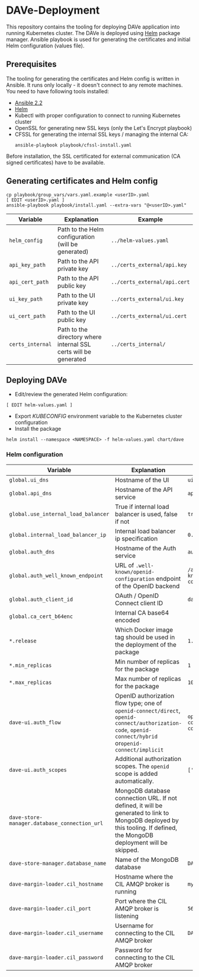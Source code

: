 # DAVe-Deployment

This repository contains the tooling for deploying DAVe application into running Kubernetes cluster. The DAVe
is deployed using [Helm](https://github.com/kubernetes/helm) package manager. Ansible playbook is used for generating
the certificates and initial Helm configuration (values file).

## Prerequisites

The tooling for generating the certificates and Helm config is written in Ansible. It runs only locally - it doesn't
connect to any remote machines. You need to have following tools installed:
* [Ansible 2.2](http://docs.ansible.com/ansible/latest/intro_installation.html#installation)
* [Helm](https://github.com/kubernetes/helm)
* Kubectl with proper configuration to connect to running Kubernetes cluster
* OpenSSL for generating new SSL keys (only the Let's Encrypt playbook)
* CFSSL for generating the internal SSL keys / managing the internal CA:
    ```
    ansible-playbook playbook/cfssl-install.yaml
    ```

Before installation, the SSL certificated for external communication (CA signed certificates) have to be available.

## Generating certificates and Helm config
```
cp playbook/group_vars/vars.yaml.example <userID>.yaml
[ EDIT <userID>.yaml ]
ansible-playbook playbook/install.yaml --extra-vars "@<userID>.yaml"
```

| Variable | Explanation | Example |
|--------|-------------|---------|
| `helm_config` | Path to the Helm configuration (will be generated) | `../helm-values.yaml` |
| `api_key_path` | Path to the API private key | `../certs_external/api.key` |
| `api_cert_path` | Path to the API public key | `../certs_external/api.cert` |
| `ui_key_path` | Path to the UI private key | `../certs_external/ui.key` |
| `ui_cert_path` | Path to the UI public key | `../certs_external/ui.cert` |
| `certs_internal` | Path to the directory where internal SSL certs will be generated | `../certs_internal/` |

## Deploying DAVe

* Edit/review the generated Helm configuration:
```
[ EDIT helm-values.yaml ]
```
* Export _KUBECONFIG_ environment variable to the Kubernetes cluster configuration
* Install the package
```
helm install --namespace <NAMESPACE> -f helm-values.yaml chart/dave
```

### Helm configuration

| Variable | Explanation | Example |
|--------|-------------|---------|
| `global.ui_dns` | Hostname of the UI | `ui.risk.dev.dbgcloud.io` |
| `global.api_dns` | Hostname of the API service | `api.risk.dev.dbgcloud.io` |
| `global.use_internal_load_balancer` | True if internal load balancer is used, false if not | `true` |
| `global.internal_load_balancer_ip` | Internal load balancer ip specification | `0.0.0.0/0` |
| `global.auth_dns` | Hostname of the Auth service | `auth.dave.dbg-devops.com` |
| `global.auth_well_known_endpoint` | URL of `.well-known/openid-configuration` endpoint of the OpenID backend | `/auth/realms/DAVe/.well-known/openid-configuration` |
| `global.auth_client_id` | OAuth / OpenID Connect client ID | `dave-ui` |
| `global.ca_cert_b64enc` | Internal CA base64 encoded |  |
| `*.release` | Which Docker image tag should be used in the deployment of the package | `1.0.0` |
| `*.min_replicas` | Min number of replicas for the package  | `1` |
| `*.max_replicas` | Max number of replicas for the package | `10` |
| `dave-ui.auth_flow` | OpenID authorization flow type; one of `openid-connect/direct`, `openid-connect/authorization-code`, `openid-connect/hybrid ` or`openid-connect/implicit` | `openid-connect/authorization-code` |
| `dave-ui.auth_scopes` | Additional authorization scopes. The `openid` scope is added automatically. | `['profile']` |
| `dave-store-manager.database_connection_url` | MongoDB database connection URL. If not defined, it will be generated to link to MongoDB deployed by this tooling. If defined, the MongoDB deployment will be skipped. | |
| `dave-store-manager.database_name` | Name of the MongoDB database | `DAVe` |
| `dave-margin-loader.cil_hostname` | Hostname where the CIL AMQP broker is running | `my-amqp-broker` |
| `dave-margin-loader.cil_port` | Port where the CIL AMQP broker is listening | `5672` |
| `dave-margin-loader.cil_username` | Username for connecting to the CIL AMQP broker | `DAVE` |
| `dave-margin-loader.cil_password` | Password for connecting to the CIL AMQP broker | |

